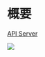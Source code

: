 # 概要

[API Server](https://github.com/pluse09/receipt_flask)


![](https://user-images.githubusercontent.com/25924884/75088562-62d60200-5592-11ea-998d-997621d210b5.png)

